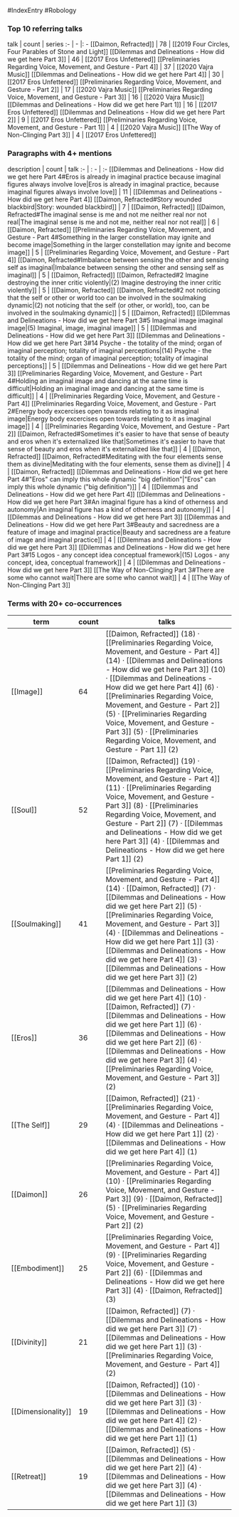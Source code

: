 #IndexEntry #Robology

### Top 10 referring talks
talk | count | series
:- | - |: -
[[Daimon, Refracted]] | 78 | [[2019 Four Circles, Four Parables of Stone and Light]]
[[Dilemmas and Delineations - How did we get here Part 3]] | 46 | [[2017 Eros Unfettered]]
[[Preliminaries Regarding Voice, Movement, and Gesture - Part 4]] | 37 | [[2020 Vajra Music]]
[[Dilemmas and Delineations - How did we get here Part 4]] | 30 | [[2017 Eros Unfettered]]
[[Preliminaries Regarding Voice, Movement, and Gesture - Part 2]] | 17 | [[2020 Vajra Music]]
[[Preliminaries Regarding Voice, Movement, and Gesture - Part 3]] | 16 | [[2020 Vajra Music]]
[[Dilemmas and Delineations - How did we get here Part 1]] | 16 | [[2017 Eros Unfettered]]
[[Dilemmas and Delineations - How did we get here Part 2]] | 9 | [[2017 Eros Unfettered]]
[[Preliminaries Regarding Voice, Movement, and Gesture - Part 1]] | 4 | [[2020 Vajra Music]]
[[The Way of Non-Clinging Part 3]] | 4 | [[2017 Eros Unfettered]]

### Paragraphs with 4+ mentions
description | count | talk
:- | : - | :-
[[Dilemmas and Delineations - How did we get here Part 4#Eros is already in imaginal practice because imaginal figures always involve love\|Eros is already in imaginal practice, because imaginal figures always involve love]] | 11 | [[Dilemmas and Delineations - How did we get here Part 4]]
[[Daimon, Refracted#Story wounded blackbird\|Story: wounded blackbird]] | 7 | [[Daimon, Refracted]]
[[Daimon, Refracted#The imaginal sense is me and not me neither real nor not real\|The imaginal sense is me and not me, neither real nor not real]] | 6 | [[Daimon, Refracted]]
[[Preliminaries Regarding Voice, Movement, and Gesture - Part 4#Something in the larger constellation may ignite and become image\|Something in the larger constellation may ignite and become image]] | 5 | [[Preliminaries Regarding Voice, Movement, and Gesture - Part 4]]
[[Daimon, Refracted#Imbalance between sensing the other and sensing self as imaginal\|Imbalance between sensing the other and sensing self as imaginal]] | 5 | [[Daimon, Refracted]]
[[Daimon, Refracted#2 Imagine destroying the inner critic violently\|(2) Imagine destroying the inner critic violently]] | 5 | [[Daimon, Refracted]]
[[Daimon, Refracted#2 not noticing that the self or other or world too can be involved in the soulmaking dynamic\|(2) not noticing that the self (or other, or world), too, can be involved in the soulmaking dynamic]] | 5 | [[Daimon, Refracted]]
[[Dilemmas and Delineations - How did we get here Part 3#5 Imaginal image imaginal image\|(5) Imaginal, image, imaginal image]] | 5 | [[Dilemmas and Delineations - How did we get here Part 3]]
[[Dilemmas and Delineations - How did we get here Part 3#14 Psyche - the totality of the mind; organ of imaginal perception; totality of imaginal perceptions\|(14) Psyche - the totality of the mind; organ of imaginal perception; totality of imaginal perceptions]] | 5 | [[Dilemmas and Delineations - How did we get here Part 3]]
[[Preliminaries Regarding Voice, Movement, and Gesture - Part 4#Holding an imaginal image and dancing at the same time is difficult\|Holding an imaginal image and dancing at the same time is difficult]] | 4 | [[Preliminaries Regarding Voice, Movement, and Gesture - Part 4]]
[[Preliminaries Regarding Voice, Movement, and Gesture - Part 2#Energy body excercises open towards relating to it as imaginal image\|Energy body excercises open towards relating to it as imaginal image]] | 4 | [[Preliminaries Regarding Voice, Movement, and Gesture - Part 2]]
[[Daimon, Refracted#Sometimes it's easier to have that sense of beauty and eros when it's externalized like that\|Sometimes it's easier to have that sense of beauty and eros when it's externalized like that]] | 4 | [[Daimon, Refracted]]
[[Daimon, Refracted#Meditating with the four elements sense them as divine\|Meditating with the four elements, sense them as divine]] | 4 | [[Daimon, Refracted]]
[[Dilemmas and Delineations - How did we get here Part 4#"Eros" can imply this whole dynamic "big definition"\|"Eros" can imply this whole dynamic ("big definition")]] | 4 | [[Dilemmas and Delineations - How did we get here Part 4]]
[[Dilemmas and Delineations - How did we get here Part 3#An imaginal figure has a kind of otherness and autonomy\|An imaginal figure has a kind of otherness and autonomy]] | 4 | [[Dilemmas and Delineations - How did we get here Part 3]]
[[Dilemmas and Delineations - How did we get here Part 3#Beauty and sacredness are a feature of image and imaginal practice\|Beauty and sacredness are a feature of image and imaginal practice]] | 4 | [[Dilemmas and Delineations - How did we get here Part 3]]
[[Dilemmas and Delineations - How did we get here Part 3#15 Logos - any concept idea conceptual framework\|(15) Logos - any concept, idea, conceptual framework]] | 4 | [[Dilemmas and Delineations - How did we get here Part 3]]
[[The Way of Non-Clinging Part 3#There are some who cannot wait\|There are some who cannot wait]] | 4 | [[The Way of Non-Clinging Part 3]]

### Terms with 20+ co-occurrences
term | count | talks
-|-|-
[[Image]] | 64 | <span class="counts">[[Daimon, Refracted]] (18) · [[Preliminaries Regarding Voice, Movement, and Gesture - Part 4]] (14) · [[Dilemmas and Delineations - How did we get here Part 3]] (10) · [[Dilemmas and Delineations - How did we get here Part 4]] (6) · [[Preliminaries Regarding Voice, Movement, and Gesture - Part 2]] (5) · [[Preliminaries Regarding Voice, Movement, and Gesture - Part 3]] (5) · [[Preliminaries Regarding Voice, Movement, and Gesture - Part 1]] (2)</span> 
[[Soul]] | 52 | <span class="counts">[[Daimon, Refracted]] (19) · [[Preliminaries Regarding Voice, Movement, and Gesture - Part 4]] (11) · [[Preliminaries Regarding Voice, Movement, and Gesture - Part 3]] (8) · [[Preliminaries Regarding Voice, Movement, and Gesture - Part 2]] (7) · [[Dilemmas and Delineations - How did we get here Part 3]] (4) · [[Dilemmas and Delineations - How did we get here Part 1]] (2)</span> 
[[Soulmaking]] | 41 | <span class="counts">[[Preliminaries Regarding Voice, Movement, and Gesture - Part 4]] (14) · [[Daimon, Refracted]] (7) · [[Dilemmas and Delineations - How did we get here Part 2]] (5) · [[Preliminaries Regarding Voice, Movement, and Gesture - Part 3]] (4) · [[Dilemmas and Delineations - How did we get here Part 1]] (3) · [[Dilemmas and Delineations - How did we get here Part 4]] (3) · [[Dilemmas and Delineations - How did we get here Part 3]] (2)</span> 
[[Eros]] | 36 | <span class="counts">[[Dilemmas and Delineations - How did we get here Part 4]] (10) · [[Daimon, Refracted]] (7) · [[Dilemmas and Delineations - How did we get here Part 1]] (6) · [[Dilemmas and Delineations - How did we get here Part 2]] (6) · [[Dilemmas and Delineations - How did we get here Part 3]] (4) · [[Preliminaries Regarding Voice, Movement, and Gesture - Part 3]] (2)</span> 
[[The Self]] | 29 | <span class="counts">[[Daimon, Refracted]] (21) · [[Preliminaries Regarding Voice, Movement, and Gesture - Part 4]] (4) · [[Dilemmas and Delineations - How did we get here Part 1]] (2) · [[Dilemmas and Delineations - How did we get here Part 4]] (1)</span> 
[[Daimon]] | 26 | <span class="counts">[[Preliminaries Regarding Voice, Movement, and Gesture - Part 4]] (10) · [[Preliminaries Regarding Voice, Movement, and Gesture - Part 3]] (9) · [[Daimon, Refracted]] (5) · [[Preliminaries Regarding Voice, Movement, and Gesture - Part 2]] (2)</span> 
[[Embodiment]] | 25 | <span class="counts">[[Preliminaries Regarding Voice, Movement, and Gesture - Part 4]] (9) · [[Preliminaries Regarding Voice, Movement, and Gesture - Part 2]] (6) · [[Dilemmas and Delineations - How did we get here Part 3]] (4) · [[Daimon, Refracted]] (3)</span> 
[[Divinity]] | 21 | <span class="counts">[[Daimon, Refracted]] (7) · [[Dilemmas and Delineations - How did we get here Part 3]] (7) · [[Dilemmas and Delineations - How did we get here Part 1]] (3) · [[Preliminaries Regarding Voice, Movement, and Gesture - Part 4]] (2)</span> 
[[Dimensionality]] | 19 | <span class="counts">[[Daimon, Refracted]] (10) · [[Dilemmas and Delineations - How did we get here Part 3]] (3) · [[Dilemmas and Delineations - How did we get here Part 4]] (2) · [[Dilemmas and Delineations - How did we get here Part 1]] (1)</span> 
[[Retreat]] | 19 | <span class="counts">[[Daimon, Refracted]] (5) · [[Dilemmas and Delineations - How did we get here Part 2]] (4) · [[Dilemmas and Delineations - How did we get here Part 3]] (4) · [[Dilemmas and Delineations - How did we get here Part 1]] (3)</span> 


